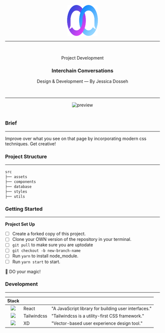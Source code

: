 <div align="center">
  <img src="./src/assets/Logo_Converse.svg" width="100" height="100" />
  
  <hr />
  
  <br/>
  <p> Project Development </p>
  <h3> Interchain Conversations </h3>
  <p> Design & Development — By Jessica Dosseh </p>
  <br/>
</div>

<hr/>

<div align="center">
  <img src="./src/assets/converse-ii.gif" alt="preview" />
</div>

<br/>

### Brief
___

Improve over what you see on that page by incorporating modern css techniques. Get creative!

### Project Structure 
___

```
src
├── assets
├── components
├── database
├── styles
├── utils
```

### Getting Started 
___
**Project Set Up**

- [ ] Create a forked copy of this project.
- [ ] Clone your OWN version of the repository in your terminal.
- [ ] `git pull` to make sure you are uptodate
- [ ] `git checkout -b new-branch-name`
- [ ] Run `yarn` to install node_module.
- [ ] Run `yarn start` to start.

:rocket: DO your magic!


### Development
___

| <div align="left"> Stack </div> |      |      |
| ------------------------------- | ---- | ---- |
| <div align="center"> <img src="https://cdn.auth0.com/blog/react-js/react.png" width="30" /> </div>| React | "A JavaScript library for building user interfaces." |
| <div align="center"> <img src="https://www.markusantonwolf.com/media/pages/blog/tailwind-css/265298487-1596675041/tailwind-css-logo.svg" width="30" /> </div>| Tailwindcss | "Tailwindcss is a utility-first CSS framework." |
| <div align="center"> <img src="https://play-lh.googleusercontent.com/kaox1VteLsWAuNxPxhm8t4llaoyFhxzDjo9g4Hdf92bKdT_Sn6Yrdku6rApuc5ktirw" width="30"/> </div>| XD | "Vector-based user experience design tool." |



